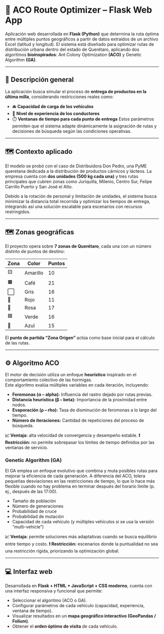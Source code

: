 # 🐜 ACO Route Optimizer – Flask Web App

Aplicación web desarrollada en **Flask (Python)** que determina la ruta óptima entre múltiples puntos geográficos a partir de datos extraídos de un archivo Excel (latitud y longitud).
El sistema está diseñado para optimizar rutas de distribución urbana dentro del estado de Querétaro, aplicando dos algoritmos **bioinspirados**: Ant Colony Optimization **(ACO)** y Genetic Algorithm **(GA)**.

---

## 🚗 **Descripción general**

La aplicación busca simular el proceso de **entrega de productos en la última milla**, considerando restricciones reales como:

- 🚘 **Capacidad de carga de los vehículos**
- 🧠 **Nivel de experiencia de los conductores**
- ⏱️ **Ventanas de tiempo para cada punto de entrega**
  Estos parámetros permiten que el sistema adapte dinámicamente la asignación de rutas y decisiones de búsqueda según las condiciones operativas.

---

## 🗺️ Contexto aplicado

El modelo se probó con el caso de Distribuidora Don Pedro, una PyME queretana dedicada a la distribución de productos cárnicos y lácteos.
La empresa cuenta con **dos unidades (500 kg cada una)** y tres rutas principales que cubren zonas como Juriquilla, Milenio, Centro Sur, Felipe Carrillo Puerto y San José el Alto.

Debido a la rotación de personal y limitación de unidades, el sistema busca minimizar la distancia total recorrida y optimizar los tiempos de entrega, integrando así una solución escalable para escenarios con recursos restringidos.

---

## 🗺️ **Zonas geográficas**

El proyecto opera sobre **7 zonas de Querétaro**, cada una con un número distinto de puntos de destino:

| Zona | Color    | Puntos |
| ---- | -------- | ------ |
| 🟨   | Amarillo | 10     |
| 🟫   | Café     | 21     |
| ⬜   | Gris     | 16     |
| 🔴   | Rojo     | 11     |
| 🌸   | Rosa     | 17     |
| 🟩   | Verde    | 16     |
| 🔵   | Azul     | 15     |

El **punto de partida “Zona Origen”** actúa como base inicial para el cálculo de las rutas.

---

## ⚙️ **Algoritmo ACO**

El motor de decisión utiliza un enfoque **heurístico** inspirado en el comportamiento colectivo de las hormigas.  
Este algoritmo evalúa múltiples variables en cada iteración, incluyendo:

- **Feromonas (α – alpha):** Influencia del rastro dejado por rutas previas.
- **Distancia heurística (β – beta):** Importancia de la proximidad entre nodos.
- **Evaporación (ρ – rho):** Tasa de disminución de feromonas a lo largo del tiempo.
- **Número de iteraciones:** Cantidad de repeticiones del proceso de búsqueda.

**📈 Ventaja:** alta velocidad de convergencia y desempeño estable.
**❗ Restricción:** no permite sobrepasar los límites de tiempo definidos por las ventanas de servicio.

### Genetic Algorithm (GA)

El GA emplea un enfoque evolutivo que combina y muta posibles rutas para mejorar la eficiencia de cada generación. A diferencia del ACO, tolera pequeñas desviaciones en las restricciones de tiempo, lo que lo hace más flexible cuando no hay problema en terminar después del horario límite (p. ej., después de las 17:00).

- Tamaño de población
- Número de generaciones
- Probabilidad de cruce
- Probabilidad de mutación
- Capacidad de cada vehículo (y múltiples vehículos si se usa la versión “multi-vehicle”)

**📈 Ventaja:** permite soluciones más adaptativas cuando se busca equilibrio entre tiempo y costo.
**❗ Restricción:** escenarios donde la puntualidad no sea una restricción rígida, priorizando la optimización global.

---

## 💻 **Interfaz web**

Desarrollada en **Flask + HTML + JavaScript + CSS moderno**, cuenta con una interfaz responsiva y funcional que permite:

- Seleccionar el algoritmo (ACO o GA).
- Configurar parámetros de cada vehículo (capacidad, experiencia, ventana de tiempo).
- Visualizar resultados en un **mapa geográfico interactivo (GeoPandas / Folium)**.
- Obtener el **orden óptimo de visita** de cada vehículo.
